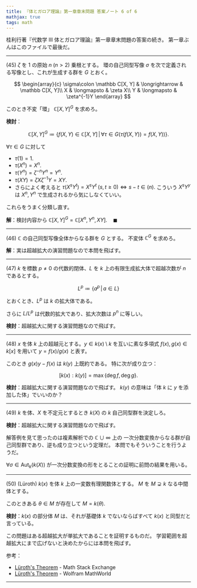 ```yaml
---
title: 『体とガロア理論』第一章章末問題 答案ノート 6 of 6
mathjax: true
tags: math
---
```


桂利行著『代数学 III 体とガロア理論』第一章章末問題の答案の続き。
第一章ぶんはこのファイルで最後だ。

----

$(45)$ $\zeta$ を $1$ の原始 $n\;(n \gt 2)$ 乗根とする。
環の自己同型写像 $\sigma$ を次で定義される写像とし、これが生成する群を $G$ とおく。

$$
\begin{array}{c}
\sigma\colon \mathbb C[X, Y] & \longrightarrow & \mathbb C[X, Y]\\
X & \longmapsto & \zeta X\\
Y & \longmapsto & \zeta^{-1}Y
\end{array}
$$

このとき不変「環」 $\mathbb C[X, Y]^G$ を求めろ。

**検討**：

$$
\mathbb C[X, Y]^G \coloneqq
\{f(X, Y) \in \mathbb C[X, Y]\,|\, \forall \tau \in G(\tau(f(X, Y)) = f(X, Y))\}.
$$

$\forall \tau \in G$ に対して

* $\tau(1) = 1.$
* $\tau(X^n) = X^n.$
* $\tau(Y^n) = \zeta^{-n}Y^n = Y^n.$
* $\tau(XY) = \zeta X \zeta^{-1}Y = XY.$
* さらによく考えると $\tau(X^sY^t) = X^sY^t\;(s, t \ge 0) \iff s - t \in (n).$
  こういう $X^sY^y$ は $X^n, Y^n$ で生成されるから気にしなくていい。

これらをうまく分類し直す。

**解**：検討内容から $\mathbb C[X, Y]^G = \mathbb C[X^n, Y^n, XY]. \quad\blacksquare$

----

$(46)$ $\mathbb C$ の自己同型写像全体からなる群を $G$ とする。
不変体 $\mathbb C^G$ を求めろ。

**解**：実は超越拡大の演習問題なので本問を飛ばす。

----

$(47)$ $k$ を標数 $p \ne 0$ の代数的閉体、$L$ を $k$ 上の有限生成拡大体で超越次数が $n$ であるとする。

$$
L^p \coloneqq \{a^p\,|\,a \in L\}
$$

とおくとき、$L^p$ は $k$ の拡大体である。

さらに $L/L^p$ は代数的拡大であり、拡大次数は $p^n$ に等しい。

**検討**：超越拡大に関する演習問題なので飛ばす。

----

$(48)$ $x$ を体 $k$ 上の超越元とする。$y \in k(x)\setminus k$ を互いに素な多項式
$f(x), g(x) \in k[x]$ を用いて $y = f(x)/g(x)$ と表す。

このとき $g(x)y - f(x)$ は $k(y)$ 上既約である。
特に次が成り立つ：

$$[k(x) : k(y)] = \max\lbrace \deg f, \deg g\rbrace.$$

**検討**：超越拡大に関する演習問題なので飛ばす。
$k(y)$ の意味は「体 $k$ に $y$ を添加した体」でいいのか？

----

$(49)$ $k$ を体、$X$ を不定元とするとき $k(X)$ の $k$ 自己同型群を決定しろ。

**検討**：超越拡大に関する演習問題なので飛ばす。

解答例を見て思ったのは複素解析での $\mathbb C \cup \infty$ 上の
一次分数変換からなる群が自己同型群であり、逆も成り立つという定理だ。
本問でもそういうことを行うようだ。

$\forall \sigma \in \operatorname{Aut}_k(k(X))$
が一次分数変換の形をとることの証明に前問の結果を用いる。

----

$(50)$ (Lüroth) $k(x)$ を体 $k$ 上の一変数有理関数体とする。
$M$ を $M \supsetneq k$ なる中間体とする。

このときある $\theta \in M$ が存在して $M = k(\theta).$

**検討**：$k(x)$ の部分体 $M$ は、それが基礎体 $k$ でないならばすべて $k(x)$ と同型だと言っている。

この問題はある超越拡大が単拡大であることを証明するものだ。
学習範囲を超越拡大にまで広げないと決めたからには本問を飛ばす。

参考：

* [Lüroth's Theorem](https://math.stackexchange.com/questions/108766/l%c3%bcroths-theorem) - Math Stack Exchange
* [Lüroth's Theorem](http://mathworld.wolfram.com/LuerothsTheorem.html) - Wolfram MathWorld

----
